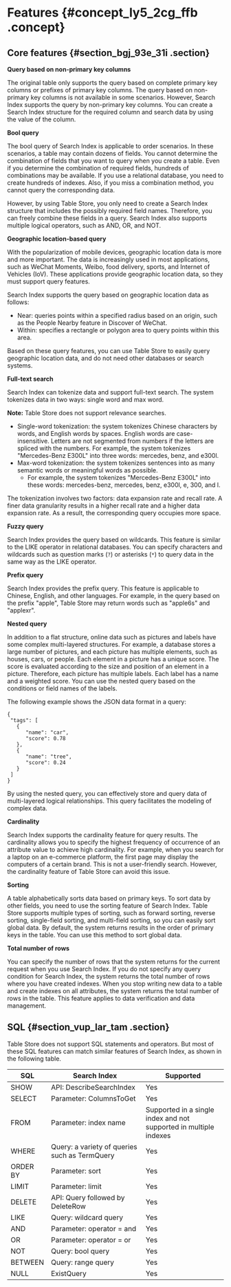 # Features {#concept_ly5_2cg_ffb .concept}

## Core features {#section_bgj_93e_31i .section}

 **Query based on non-primary key columns** 

The original table only supports the query based on complete primary key columns or prefixes of primary key columns. The query based on non-primary key columns is not available in some scenarios. However, Search Index supports the query by non-primary key columns. You can create a Search Index structure for the required column and search data by using the value of the column.

 **Bool query** 

The bool query of Search Index is applicable to order scenarios. In these scenarios, a table may contain dozens of fields. You cannot determine the combination of fields that you want to query when you create a table. Even if you determine the combination of required fields, hundreds of combinations may be available. If you use a relational database, you need to create hundreds of indexes. Also, if you miss a combination method, you cannot query the corresponding data.

However, by using Table Store, you only need to create a Search Index structure that includes the possibly required field names. Therefore, you can freely combine these fields in a query. Search Index also supports multiple logical operators, such as AND, OR, and NOT.

 **Geographic location-based query** 

With the popularization of mobile devices, geographic location data is more and more important. The data is increasingly used in most applications, such as WeChat Moments, Weibo, food delivery, sports, and Internet of Vehicles \(IoV\). These applications provide geographic location data, so they must support query features.

Search Index supports the query based on geographic location data as follows:

-   Near: queries points within a specified radius based on an origin, such as the People Nearby feature in Discover of WeChat.
-   Within: specifies a rectangle or polygon area to query points within this area.

Based on these query features, you can use Table Store to easily query geographic location data, and do not need other databases or search systems.

 **Full-text search** 

Search Index can tokenize data and support full-text search. The system tokenizes data in two ways: single word and max word.

**Note:** Table Store does not support relevance searches.

-   Single-word tokenization: the system tokenizes Chinese characters by words, and English words by spaces. English words are case-insensitive. Letters are not segmented from numbers if the letters are spliced with the numbers. For example, the system tokenizes "Mercedes-Benz E300L" into three words: mercedes, benz, and e300l.
-   Max-word tokenization: the system tokenizes sentences into as many semantic words or meaningful words as possible.
    -   For example, the system tokenizes "Mercedes-Benz E300L" into these words: mercedes-benz, mercedes, benz, e300l, e, 300, and l.

The tokenization involves two factors: data expansion rate and recall rate. A finer data granularity results in a higher recall rate and a higher data expansion rate. As a result, the corresponding query occupies more space.

 **Fuzzy query** 

Search Index provides the query based on wildcards. This feature is similar to the LIKE operator in relational databases. You can specify characters and wildcards such as question marks \(`?`\) or asterisks \(`*`\) to query data in the same way as the LIKE operator.

 **Prefix query** 

Search Index provides the prefix query. This feature is applicable to Chinese, English, and other languages. For example, in the query based on the prefix "apple", Table Store may return words such as "apple6s" and "applexr".

 **Nested query** 

In addition to a flat structure, online data such as pictures and labels have some complex multi-layered structures. For example, a database stores a large number of pictures, and each picture has multiple elements, such as houses, cars, or people. Each element in a picture has a unique score. The score is evaluated according to the size and position of an element in a picture. Therefore, each picture has multiple labels. Each label has a name and a weighted score. You can use the nested query based on the conditions or field names of the labels.

The following example shows the JSON data format in a query:

``` {#codeblock_fvg_unv_slz}
{
 "tags": [
   {
      "name": "car",
      "score": 0.78
   },
   {
      "name": "tree",
      "score": 0.24
   }
 ]
}
```

By using the nested query, you can effectively store and query data of multi-layered logical relationships. This query facilitates the modeling of complex data.

 **Cardinality** 

Search Index supports the cardinality feature for query results. The cardinality allows you to specify the highest frequency of occurrence of an attribute value to achieve high cardinality. For example, when you search for a laptop on an e-commerce platform, the first page may display the computers of a certain brand. This is not a user-friendly search. However, the cardinality feature of Table Store can avoid this issue.

 **Sorting** 

A table alphabetically sorts data based on primary keys. To sort data by other fields, you need to use the sorting feature of Search Index. Table Store supports multiple types of sorting, such as forward sorting, reverse sorting, single-field sorting, and multi-field sorting, so you can easily sort global data. By default, the system returns results in the order of primary keys in the table. You can use this method to sort global data.

 **Total number of rows** 

You can specify the number of rows that the system returns for the current request when you use Search Index. If you do not specify any query condition for Search Index, the system returns the total number of rows where you have created indexes. When you stop writing new data to a table and create indexes on all attributes, the system returns the total number of rows in the table. This feature applies to data verification and data management.

## SQL {#section_vup_lar_tam .section}

Table Store does not support SQL statements and operators. But most of these SQL features can match similar features of Search Index, as shown in the following table.

|SQL|Search Index|Supported|
|---|------------|---------|
|SHOW|API: DescribeSearchIndex|Yes|
|SELECT|Parameter: ColumnsToGet|Yes|
|FROM|Parameter: index name|Supported in a single index and not supported in multiple indexes|
|WHERE|Query: a variety of queries such as TermQuery|Yes|
|ORDER BY|Parameter: sort|Yes|
|LIMIT|Parameter: limit|Yes|
|DELETE|API: Query followed by DeleteRow|Yes|
|LIKE|Query: wildcard query|Yes|
|AND|Parameter: operator = and|Yes|
|OR|Parameter: operator = or|Yes|
|NOT|Query: bool query|Yes|
|BETWEEN|Query: range query|Yes|
|NULL|ExistQuery|Yes|

